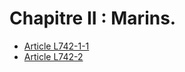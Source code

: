 # Chapitre II : Marins.

* [Article L742-1-1](./LEGIARTI000023051536.md)
* [Article L742-2](./LEGIARTI000006650903.md)
